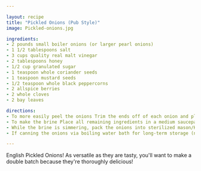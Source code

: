 ```yaml
---

layout: recipe
title: "Pickled Onions (Pub Style)"
image: Pickled-onions.jpg

ingredients:
- 2 pounds small boiler onions (or larger pearl onions)
- 1 1/2 tablespoons salt
- 3 cups quality real malt vinegar
- 2 tablespoons honey
- 1/2 cup granulated sugar
- 1 teaspoon whole coriander seeds
- 1 teaspoon mustard seeds
- 1/2 teaspoon whole black peppercorns
- 2 allspice berries
- 2 whole cloves
- 2 bay leaves

directions:
- To more easily peel the onions Trim the ends off of each onion and place them in a heat-proof bowl. Pour boiling water over them and let them sit for a minute. Then drain, rinse with cold water and remove the peels. Place the peeled onions in a bowl, sprinkle with the salt and toss to distribute the salt. Cover with a towel or loosely with plastic wrap and let them sit at room temp overnight. Don't let them sit longer than 14 hours or so or the amount of "crunch" will be compromised. Rinse well and drain thoroughly.
- To make the brine Place all remaining ingredients in a medium saucepan and bring to a boil until the sugar is dissolved.
- While the brine is simmering, pack the onions into sterilized mason/Kilner jars. Pour the hot brine over the onions (I pour it through a sieve to collect the spices) and then distribute the spices among the jars. Stick a butter knife or other long object down into the jars to ensure there are no air bubbles. Wipe the jar rims down with a clean, damp cloth. Place the canning lids on the jars (or rubber rings if using) and screw/snap shut while hot to create a vacuum seal. Let the onions cool and then place them somewhere at room temp to mature for at least 3-4 weeks before eating, preferably 6-8 weeks for best flavor. Once opened store them in the fridge where they will keep for 3+ months.
- If canning the onions via boiling water bath for long-term storage (note they will lost much of their crunchiness) Pack the jars as described above and wipe the rims. Stick a butter knife or other long object down into the jars to ensure there are no air bubbles. Place the lids on the jars and screw them on. Process them in a boiling water bath canner. For pint sized jars in altitudes up to 1000 ft, process for 10 minutes (see chart in blog post for higher altitudes). Remove the jars from the canner and let them sit undisturbed for 24 hours. Check to make sure the lids are airtight. Then store them in a cool, dark place where they will keep for up to a year. Once opened store them in the fridge where they will keep for 3+ months.

---
```


English Pickled Onions! As versatile as they are tasty, 
you'll want to make a double batch because they're thoroughly delicious!

